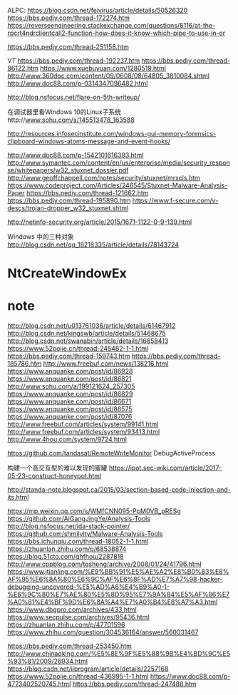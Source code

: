 ALPC:
https://blog.csdn.net/feivirus/article/details/50526320
https://bbs.pediy.com/thread-172274.htm
https://reverseengineering.stackexchange.com/questions/8116/at-the-rpcrt4ndrclientcall2-function-how-does-it-know-which-pipe-to-use-in-or

https://bbs.pediy.com/thread-251158.htm

VT
https://bbs.pediy.com/thread-192237.htm
https://bbs.pediy.com/thread-96122.htm
https://www.xuebuyuan.com/1280519.html
http://www.360doc.com/content/09/0608/08/64805_3810084.shtml
http://www.doc88.com/p-0314347096482.html

http://blog.nsfocus.net/flare-on-5th-writeup/

在调试器里看Windows 10的Linux子系统http://www.sohu.com/a/145513478_163588

http://resources.infosecinstitute.com/windows-gui-memory-forensics-clipboard-windows-atoms-message-and-event-hooks/

http://www.doc88.com/p-1542101616393.html
http://www.symantec.com/content/en/us/enterprise/media/security_response/whitepapers/w32_stuxnet_dossier.pdf
http://www.geoffchappell.com/notes/security/stuxnet/mrxcls.htm
https://www.codeproject.com/Articles/246545/Stuxnet-Malware-Analysis-Paper
https://bbs.pediy.com/thread-121662.htm
https://bbs.pediy.com/thread-195890.htm
https://www.f-secure.com/v-descs/trojan-dropper_w32_stuxnet.shtml

http://netinfo-security.org/article/2015/1671-1122-0-9-139.html

Windows 中的三种对象
http://blog.csdn.net/qq_18218335/article/details/78143724

# NtCreateWindowEx


# note
http://blog.csdn.net/u013761036/article/details/61467912
http://blog.csdn.net/kingswb/article/details/51468675
http://blog.csdn.net/swanabin/article/details/16858413
https://www.52pojie.cn/thread-245482-1-1.html
https://bbs.pediy.com/thread-159743.htm
https://bbs.pediy.com/thread-185786.htm
http://www.freebuf.com/news/138216.html
https://www.anquanke.com/post/id/86928
https://www.anquanke.com/post/id/86821
http://www.sohu.com/a/199121624_257305
https://www.anquanke.com/post/id/86829
https://www.anquanke.com/post/id/86671
https://www.anquanke.com/post/id/86575
https://www.anquanke.com/post/id/87076
http://www.freebuf.com/articles/system/99141.html
http://www.freebuf.com/articles/system/93413.html
http://www.4hou.com/system/9724.html

https://github.com/tandasat/RemoteWriteMonitor
DebugActiveProcess 

构建一个高交互型的难以发现的蜜罐
https://ipot.sec-wiki.com/article/2017-05-23-construct-honeypot.html




http://standa-note.blogspot.ca/2015/03/section-based-code-injection-and-its.html

https://mp.weixin.qq.com/s/WMfCNN095-PpM0VB_pRESg
https://github.com/AiGangJingYe/Analysis-Tools
http://blog.nsfocus.net/ida-stack-pointer/
https://github.com/shmilylty/Malware-Analysis-Tools
https://bbs.ichunqiu.com/thread-18052-1-1.html
https://zhuanlan.zhihu.com/p/68538874
https://blog.51cto.com/ghfhou/2287818
http://www.cppblog.com/tqsheng/archive/2008/01/24/41796.html
https://www.jtianling.com/%E9%BB%91%E5%AE%A2%E8%B0%83%E8%AF%95%E6%8A%80%E6%9C%AF%E6%8F%AD%E7%A7%98-hacker-debugging-uncovered-%E5%AD%A6%E4%B9%A0-1-%E6%9C%80%E7%AE%80%E5%8D%95%E7%9A%84%E5%AF%86%E7%A0%81%E4%BF%9D%E6%8A%A4%E7%A0%B4%E8%A7%A3.html
https://www.dbgpro.com/archives/433.html
https://www.secpulse.com/archives/95436.html
https://zhuanlan.zhihu.com/p/47701596
https://www.zhihu.com/question/304536164/answer/560031467

https://bbs.pediy.com/thread-253450.htm
http://www.chinaqking.com/%E5%8E%9F%E5%88%9B%E4%BD%9C%E5%93%81/2009/26934.html
https://blog.csdn.net/iiprogram/article/details/2257168
https://www.52pojie.cn/thread-436995-1-1.html
https://www.doc88.com/p-4773402520745.html
https://bbs.pediy.com/thread-247488.htm
